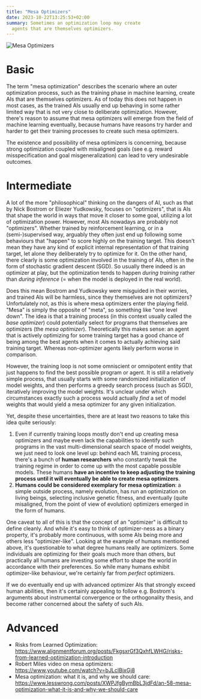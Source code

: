 ```yaml
---
title: "Mesa Optimizers"
date: 2023-10-22T13:25:53+02:00
summary: Sometimes an optimization loop may create
  agents that are themselves optimizers.
---
```


![Mesa Optimizers](/mesa-optimizers.jpg 'Deep learning often involves human AI researchers tweaking some optimization process such as stochastic gradient descent, to train and output an AI model that is good at achieving some training target. Mesa optimization is the specific case where the trained model itself happens to be an optimizer, which then acts in the world and tries to move it to a certain state that\'s closer to its goal function.')

# Basic

The term "mesa optimization" describes the scenario where an outer optimization process, such as the training phase in machine learning, create AIs that are themselves optimizers. As of today this does not happen in most cases, as the trained AIs usually end up behaving in some rather limited way that is not very close to deliberate optimization. However, there's reason to assume that mesa optimizers will emerge from the field of machine learning eventually, because humans have reasons try harder and harder to get their training processes to create such mesa optimizers.

The existence and possibility of mesa optimizers is concerning, because strong optimization coupled with misaligned goals (see e.g. reward misspecification and goal misgeneralization) can lead to very undesirable outcomes.

# Intermediate

A lot of the more "philosophical" thinking on the dangers of AI, such as that by Nick Bostrom or Eliezer Yudkowsky, focuses on "optimizers", that is AIs that shape the world in ways that move it closer to some goal, utilizing a lot of optimization power. However, most AIs nowadays are probably not "optimizers". Whether trained by reinforcement learning, or in a
(semi-)supervised way, arguably they often just end up following some behaviours that "happen" to score highly on the
training target. This doesn't mean they have any kind of explicit internal representation of that training target, let
alone they deliberately try to optimize for it. On the other hand, there clearly is some optimization involved in the training of AIs, often in the form of stochastic gradient descent (SGD). So usually there indeed is an optimizer at play, but the optimization tends to happen *during training* rather than *during inference* (= when the model is deployed in the real world).

Does this mean Bostrom and Yudkowsky were misguided in their worries, and trained AIs will be harmless, since they themselves are not optimizers? Unfortulately not, as this is where mesa optimizers enter the playing field. "Mesa" is simply the opposite of "meta", so something like "one level down". The idea is that a training process (in this context usually called the *base optimizer*) could potentially select for programs that themselves are optimizers (the *mesa optimizer*). Theoretically this makes sense: an agent that is actively optimizing for some training target has a good chance of being among the best agents when it comes to actually achieving said training target. Whereas non-optimizer agents likely perform worse in comparison.

However, the training loop is not some omniscient or omnipotent entity that just happens to find the best possible program or agent. It is still a relatively simple process, that usually starts with some randomized initialization of model weights, and then performs a greedy search process (such as SGD), iteratively improving the model weights. It's unclear under which circumstances exactly such a process would actually *find* a set of model weights that would yield a mesa optimizer for any given initialization.

Yet, despite these uncertainties, there are at least two reasons to take this idea quite seriously:

1. Even if currently training loops mostly don't end up creating mesa optimizers and maybe even lack the capabilities to identify such programs in the vast multi-dimensional search space of model weights, we just need to look one level up: behind each ML training process, there's a bunch of **human researchers** who constantly tweak the training regime in order to come up with the most capable possible models. These humans **have an incentive to keep adjusting the training process until it will eventually be able to create mesa optimizers**.
2. **Humans could be considered exemplary for mesa optimization**: a simple outside process, namely evolution, has run an optimization on living beings, selecting inclusive genetic fitness, and eventually (quite misaligned, from the point of view of evolution) optimizers emerged in the form of humans.

One caveat to all of this is that the concept of an "optimizer" is difficult to define cleanly. And while it's easy to think of optimizer-ness as a binary property, it's probably more continuous, with some AIs being more and others less "optimizer-like". Looking at the example of humans mentioned above, it's questionable to what degree humans really are optimizers. Some individuals are optimizing for their goals much more than others, but practically all humans are investing some effort to shape the world in accordance with their preferences. So while many humans exhibit optimizer-like behaviour, we're certainly far from *perfect* optimizers.

If we do eventually end up with advanced optimizer AIs that strongly exceed human abilities, then it's certainly appealing to follow e.g. Bostrom's arguments about instrumental convergence or the orthogonality thesis, and become rather concerned about the safety of such AIs.

# Advanced

- Risks from Learned Optimization: https://www.alignmentforum.org/posts/FkgsxrGf3QxhfLWHG/risks-from-learned-optimization-introduction
- Robert Miles video on mesa optimizers: https://www.youtube.com/watch?v=bJLcIBixGj8 
- Mesa optimization: what it is, and why we should care: https://www.lesswrong.com/posts/XWPJfgBymBbL3jdFd/an-58-mesa-optimization-what-it-is-and-why-we-should-care 